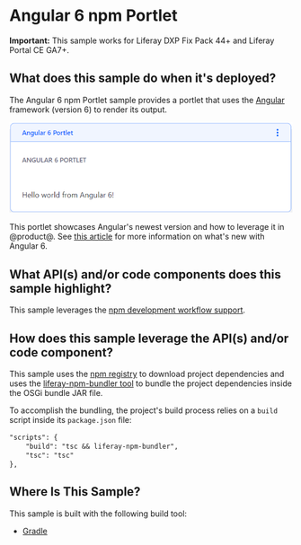 # Angular 6 npm Portlet [](id=angular-6-npm-portlet)

**Important:** This sample works for Liferay DXP Fix Pack 44+ and Liferay Portal
CE GA7+.

## What does this sample do when it's deployed? [](id=what-does-this-sample-do-when-its-deployed)

The Angular 6 npm Portlet sample provides a portlet that uses the
[Angular](https://angular.io/) framework (version 6) to render its output.

![Figure 1: Type custom text in the field and watch it instantaneously displayed in the portlet.](../../../../images/angular-6-npm-sample.png)

This portlet showcases Angular's newest version and how to leverage it in
@product@. See
[this article](https://blog.angular.io/version-6-of-angular-now-available-cc56b0efa7a4)
for more information on what's new with Angular 6.

## What API(s) and/or code components does this sample highlight? [](id=what-apis-and-or-code-components-does-this-sample-highlight)

This sample leverages the
[npm development workflow support](https://dev.liferay.com/develop/tutorials/-/knowledge_base/7-0/using-npm-in-your-portlets).

## How does this sample leverage the API(s) and/or code component? [](id=how-does-this-sample-leverage-the-apis-and-or-code-component)

This sample uses the [npm registry](https://www.npmjs.com/) to download project
dependencies and uses the
[liferay-npm-bundler tool](https://github.com/liferay/liferay-npm-build-tools/tree/master/packages/liferay-npm-bundler)
to bundle the project dependencies inside the OSGi bundle JAR file.

To accomplish the bundling, the project's build process relies on a `build`
script inside its `package.json` file:

    "scripts": {
        "build": "tsc && liferay-npm-bundler",
        "tsc": "tsc"
    },

## Where Is This Sample? [](id=where-is-this-sample)

This sample is built with the following build tool:

<!--
There are three different versions of this sample, each built with a different
build tool:

TODO: Replace above when tool is available for other build tools. -Cody
-->

- [Gradle](https://github.com/liferay/liferay-blade-samples/tree/7.0/gradle/apps/npm/angular-npm-portlet)
